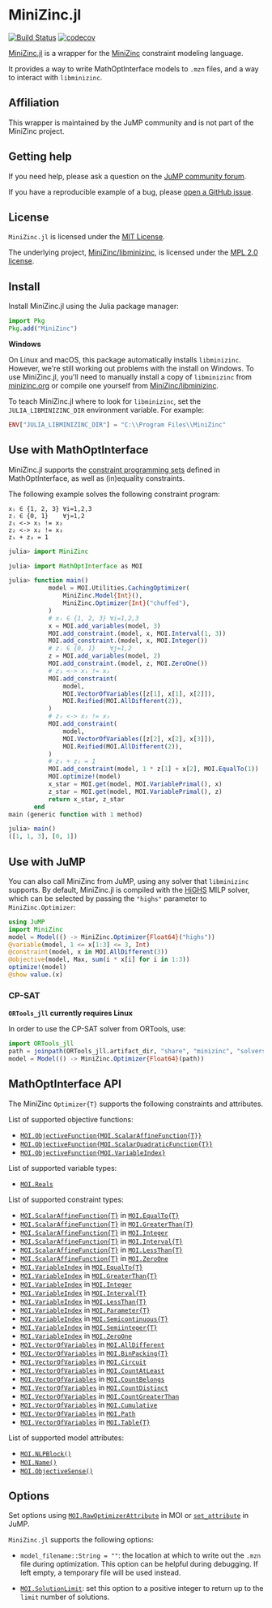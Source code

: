 # MiniZinc.jl

[![Build Status](https://github.com/jump-dev/MiniZinc.jl/actions/workflows/ci.yml/badge.svg?branch=master)](https://github.com/jump-dev/MiniZinc.jl/actions?query=workflow%3ACI)
[![codecov](https://codecov.io/gh/jump-dev/MiniZinc.jl/branch/master/graph/badge.svg)](https://codecov.io/gh/jump-dev/MiniZinc.jl)

[MiniZinc.jl](https://github.com/jump-dev/MiniZinc.jl) is a wrapper for the
[MiniZinc](https://www.minizinc.org) constraint modeling language.

It provides a way to write MathOptInterface models to `.mzn` files, and a way to
interact with `libminizinc`.

## Affiliation

This wrapper is maintained by the JuMP community and is not part of the MiniZinc
project.

## Getting help

If you need help, please ask a question on the [JuMP community forum](https://jump.dev/forum).

If you have a reproducible example of a bug, please [open a GitHub issue](https://github.com/jump-dev/MiniZinc.jl/issues/new).

## License

`MiniZinc.jl` is licensed under the [MIT License](https://github.com/jump-dev/MiniZinc.jl/blob/master/LICENSE.md).

The underlying project, [MiniZinc/libminizinc](https://github.com/MiniZinc/libminizinc),
is licensed under the [MPL 2.0 license](https://github.com/MiniZinc/libminizinc/blob/master/LICENSE.txt).

## Install

Install MiniZinc.jl using the Julia package manager:
```julia
import Pkg
Pkg.add("MiniZinc")
```

**Windows**

On Linux and macOS, this package automatically installs `libminizinc`. However,
we're still working out problems with the install on Windows. To use
MiniZinc.jl, you'll need to manually install a copy of `libminizinc` from
[minizinc.org](https://www.minizinc.org) or compile one yourself from
[MiniZinc/libminizinc](https://github.com/MiniZinc/libminizinc).

To teach MiniZinc.jl where to look for `libminizinc`, set the
`JULIA_LIBMINIZINC_DIR` environment variable. For example:
```julia
ENV["JULIA_LIBMINIZINC_DIR"] = "C:\\Program Files\\MiniZinc"
```

## Use with MathOptInterface

MiniZinc.jl supports the [constraint programming sets](https://jump.dev/MathOptInterface.jl/stable/reference/standard_form/#Constraint-programming-sets)
defined in MathOptInterface, as well as (in)equality constraints.

The following example solves the following constraint program:
```
xᵢ ∈ {1, 2, 3} ∀i=1,2,3
zⱼ ∈ {0, 1}    ∀j=1,2
z₁ <-> x₁ != x₂
z₂ <-> x₂ != x₃
z₁ + z₂ = 1
```

```julia
julia> import MiniZinc

julia> import MathOptInterface as MOI

julia> function main()
           model = MOI.Utilities.CachingOptimizer(
               MiniZinc.Model{Int}(),
               MiniZinc.Optimizer{Int}("chuffed"),
           )
           # xᵢ ∈ {1, 2, 3} ∀i=1,2,3
           x = MOI.add_variables(model, 3)
           MOI.add_constraint.(model, x, MOI.Interval(1, 3))
           MOI.add_constraint.(model, x, MOI.Integer())
           # zⱼ ∈ {0, 1}    ∀j=1,2
           z = MOI.add_variables(model, 2)
           MOI.add_constraint.(model, z, MOI.ZeroOne())
           # z₁ <-> x₁ != x₂
           MOI.add_constraint(
               model,
               MOI.VectorOfVariables([z[1], x[1], x[2]]),
               MOI.Reified(MOI.AllDifferent(2)),
           )
           # z₂ <-> x₂ != x₃
           MOI.add_constraint(
               model,
               MOI.VectorOfVariables([z[2], x[2], x[3]]),
               MOI.Reified(MOI.AllDifferent(2)),
           )
           # z₁ + z₂ = 1
           MOI.add_constraint(model, 1 * z[1] + x[2], MOI.EqualTo(1))
           MOI.optimize!(model)
           x_star = MOI.get(model, MOI.VariablePrimal(), x)
           z_star = MOI.get(model, MOI.VariablePrimal(), z)
           return x_star, z_star
       end
main (generic function with 1 method)

julia> main()
([1, 1, 3], [0, 1])
```

## Use with JuMP

You can also call MiniZinc from JuMP, using any solver that `libminizinc`
supports. By default, MiniZinc.jl is compiled with the
[HiGHS](https://github.com/ERGO-Code/HiGHS) MILP solver,
which can be selected by passing the `"highs"` parameter to `MiniZinc.Optimizer`:

```julia
using JuMP
import MiniZinc
model = Model(() -> MiniZinc.Optimizer{Float64}("highs"))
@variable(model, 1 <= x[1:3] <= 3, Int)
@constraint(model, x in MOI.AllDifferent(3))
@objective(model, Max, sum(i * x[i] for i in 1:3))
optimize!(model)
@show value.(x)
```

### CP-SAT

**`ORTools_jll` currently requires Linux**

In order to use the CP-SAT solver from ORTools, use:
```julia
import ORTools_jll
path = joinpath(ORTools_jll.artifact_dir, "share", "minizinc", "solvers", "cp-sat.msc")
model = Model(() -> MiniZinc.Optimizer{Float64}(path))
```

## MathOptInterface API

The MiniZinc `Optimizer{T}` supports the following constraints and attributes.

List of supported objective functions:

 * [`MOI.ObjectiveFunction{MOI.ScalarAffineFunction{T}}`](@ref)
 * [`MOI.ObjectiveFunction{MOI.ScalarQuadraticFunction{T}}`](@ref)
 * [`MOI.ObjectiveFunction{MOI.VariableIndex}`](@ref)

List of supported variable types:

 * [`MOI.Reals`](@ref)

List of supported constraint types:

 * [`MOI.ScalarAffineFunction{T}`](@ref) in [`MOI.EqualTo{T}`](@ref)
 * [`MOI.ScalarAffineFunction{T}`](@ref) in [`MOI.GreaterThan{T}`](@ref)
 * [`MOI.ScalarAffineFunction{T}`](@ref) in [`MOI.Integer`](@ref)
 * [`MOI.ScalarAffineFunction{T}`](@ref) in [`MOI.Interval{T}`](@ref)
 * [`MOI.ScalarAffineFunction{T}`](@ref) in [`MOI.LessThan{T}`](@ref)
 * [`MOI.ScalarAffineFunction{T}`](@ref) in [`MOI.ZeroOne`](@ref)
 * [`MOI.VariableIndex`](@ref) in [`MOI.EqualTo{T}`](@ref)
 * [`MOI.VariableIndex`](@ref) in [`MOI.GreaterThan{T}`](@ref)
 * [`MOI.VariableIndex`](@ref) in [`MOI.Integer`](@ref)
 * [`MOI.VariableIndex`](@ref) in [`MOI.Interval{T}`](@ref)
 * [`MOI.VariableIndex`](@ref) in [`MOI.LessThan{T}`](@ref)
 * [`MOI.VariableIndex`](@ref) in [`MOI.Parameter{T}`](@ref)
 * [`MOI.VariableIndex`](@ref) in [`MOI.Semicontinuous{T}`](@ref)
 * [`MOI.VariableIndex`](@ref) in [`MOI.Semiinteger{T}`](@ref)
 * [`MOI.VariableIndex`](@ref) in [`MOI.ZeroOne`](@ref)
 * [`MOI.VectorOfVariables`](@ref) in [`MOI.AllDifferent`](@ref)
 * [`MOI.VectorOfVariables`](@ref) in [`MOI.BinPacking{T}`](@ref)
 * [`MOI.VectorOfVariables`](@ref) in [`MOI.Circuit`](@ref)
 * [`MOI.VectorOfVariables`](@ref) in [`MOI.CountAtLeast`](@ref)
 * [`MOI.VectorOfVariables`](@ref) in [`MOI.CountBelongs`](@ref)
 * [`MOI.VectorOfVariables`](@ref) in [`MOI.CountDistinct`](@ref)
 * [`MOI.VectorOfVariables`](@ref) in [`MOI.CountGreaterThan`](@ref)
 * [`MOI.VectorOfVariables`](@ref) in [`MOI.Cumulative`](@ref)
 * [`MOI.VectorOfVariables`](@ref) in [`MOI.Path`](@ref)
 * [`MOI.VectorOfVariables`](@ref) in [`MOI.Table{T}`](@ref)

List of supported model attributes:

 * [`MOI.NLPBlock()`](@ref)
 * [`MOI.Name()`](@ref)
 * [`MOI.ObjectiveSense()`](@ref)

## Options

Set options using [`MOI.RawOptimizerAttribute`](@ref) in MOI or
[`set_attribute`](@ref) in JuMP.

`MiniZinc.jl` supports the following options:

 * `model_filename::String = ""`: the location at which to write out the `.mzn`
   file during optimization. This option can be helpful during debugging. If
   left empty, a temporary file will be used instead.

 * [`MOI.SolutionLimit`](@ref): set this option to a positive integer to return
   up to the `limit` number of solutions.
